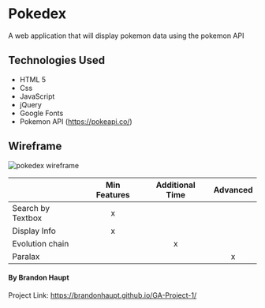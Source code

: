 # Pokedex

A web application that will display pokemon data using the pokemon API

## Technologies Used

- HTML 5
- Css
- JavaScript
- jQuery
- Google Fonts
- Pokemon API (https://pokeapi.co/)

## Wireframe

![pokedex wireframe](https://i.imgur.com/mEJJTIR.png)

|                   | Min Features | Additional Time | Advanced |
| ----------------- | :----------: | :-------------: | :------: |
| Search by Textbox |      x       |                 |          |
| Display Info      |      x       |                 |          |
| Evolution chain   |              |        x        |          |
| Paralax           |              |                 |    x     |

#### By Brandon Haupt

Project Link: https://brandonhaupt.github.io/GA-Project-1/
